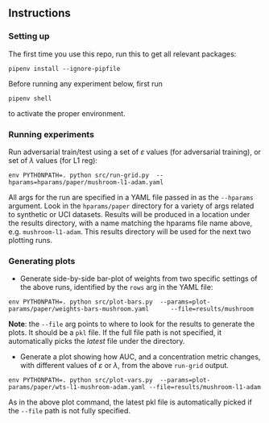 ## Instructions

### Setting up

The first time you use this repo, run this to get all relevant packages:
```
pipenv install --ignore-pipfile
```

Before running any experiment below, first run
```
pipenv shell
```
to activate the proper environment.

### Running experiments

Run adversarial train/test using a set of $\varepsilon$ values (for adversarial training),
or set of $\lambda$ values (for L1 reg):

```
env PYTHONPATH=. python src/run-grid.py  --hparams=hparams/paper/mushroom-l1-adam.yaml
```

All args for the run are specified in a YAML file passed in as the
`--hparams` argument. Look in the `hparams/paper` directory for a variety of args
related to synthetic or UCI datasets. Results will be produced in a location
under the results directory, with a name matching the hparams file name above, e.g.
`mushroom-l1-adam`. This results directory will be used for the next two
plotting runs.

### Generating plots

- Generate side-by-side bar-plot of weights from two specific settings of the above runs,
identified by the `rows` arg in the YAML file:

```
env PYTHONPATH=. python src/plot-bars.py  --params=plot-params/paper/weights-bars-mushroom.yaml      --file=results/mushroom
```

**Note**: the `--file` arg points to where to look for the results to
  generate the plots. It should be a `pkl` file. If the full file path is not specified, it
  automatically picks the *latest* file under the directory.

- Generate a plot showing how AUC, and a concentration metric changes, with different
values of $\varepsilon$ or $\lambda$, from the above `run-grid` output.

```
env PYTHONPATH=. python src/plot-vars.py  --params=plot-params/paper/wts-l1-mushroom-adam.yaml --file=results/mushroom-l1-adam
```

As in the above plot command, the latest pkl file is automatically
picked if the `--file` path is not fully specified.
